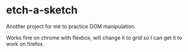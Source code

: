 # etch-a-sketch

Another project for me to practice DOM manipulation.

Works fine on chrome with flexbox, will change it to grid so I can get it to work on firefox.
